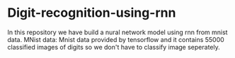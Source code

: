 # Digit-recognition-using-rnn
In this repository we have build a nural network model using rnn from mnist data.
MNist data:
  Mnist data provided by tensorflow and it contains 55000 classified images of digits so we don't have to classify image seperately.

